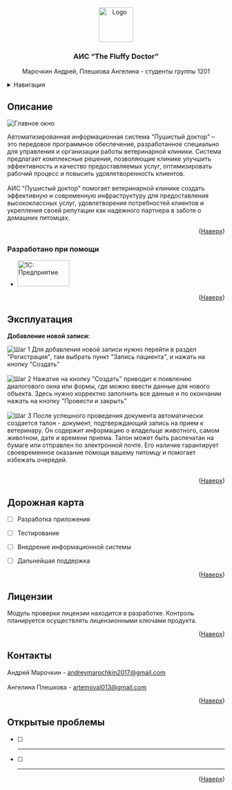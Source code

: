 <a name="readme-top"></a>

<!-- PROJECT LOGO -->
<br />
<div align="center">
  <a href="https://github.com/Gavriil-S/Coursework-MedStyle">
    <img src="https://stroicraft.ru/wp-content/uploads/github2/2.jpg" alt="Logo" width="80" height="80">
  </a>

<h3 align="center">АИС “The Fluffy Doctor”</h3>

  <p align="center">
    Марочкин Андрей, Плешкова Ангелина - студенты группы 1201
    <!-- <br />
    <a href="https://github.com/github_username/repo_name"><strong>Explore the docs »</strong></a>
    <br />
    <br />
    <a href="https://github.com/github_username/repo_name">View Demo</a>
    ·
    <a href="https://github.com/github_username/repo_name/issues">Report Bug</a>
    ·
    <a href="https://github.com/github_username/repo_name/issues">Request Feature</a> -->
  </p>
</div>



<!-- TABLE OF CONTENTS -->
<details>
  <summary>Навигация</summary>
  <ol>
    <!--<li>
      <a href="#getting-started">Getting Started</a>
      <ul>
        <li><a href="#prerequisites">Prerequisites</a></li>
        <li><a href="#installation">Installation</a></li>
      </ul>
    </li>-->
    <li><a href="#about-program">Описание</a></li>
    <li><a href="#instruments">Разработано при помощи</a></li>
    <li><a href="#usage-examples">Эксплуатация</a></li>
    <li><a href="#roadmap">Дорожная карта</a></li>
    <li><a href="#license">Лицензии</a></li>
    <li><a href="#contact">Контакты</a></li>
    <li><a href="#open-problems">Открытые проблемы</a></li>
  </ol>
</details>



<!-- ABOUT THE PROJECT -->
## Описание
<a name="about-program"></a>

<img src="https://stroicraft.ru/wp-content/uploads/github2/3.jpg" alt="Главное окно"/>

Автоматизированная информационная система "Пушистый доктор" – это передовое программное обеспечение, разработанное специально для управления и организации работы ветеринарной клиники. Система предлагает комплексные решения, позволяющие клинике улучшить эффективность и качество предоставляемых услуг, оптимизировать рабочий процесс и повысить удовлетворенность клиентов.<br /> <br />
АИС "Пушистый доктор" помогает ветеринарной клинике создать эффективную и современную инфраструктуру для предоставления высококлассных услуг, удовлетворения потребностей клиентов и укрепления своей репутации как надежного партнера в заботе о домашних питомцах.

<p align="right">(<a href="#readme-top">Наверх</a>)</p>



### Разработано при помощи
<a name="instruments"></a>

* <a href="https://v8.1c.ru/"><img src="https://static.1c.ru/images/guidline/logo_1.png" alt="1С: Предприятие" width="120" height="60"/></a>

<p align="right">(<a href="#readme-top">Наверх</a>)</p>


<!-- USAGE EXAMPLES -->
## Эксплуатация
<a name="usage-examples"></a>

<b>Добавление новой записи:</b> <br/>

<img src="https://stroicraft.ru/wp-content/uploads/github2/4.jpg" alt="Шаг 1"/>
Для добавления новой записи нужно перейти в раздел "Регистрация", там выбрать пункт "Запись пациента", и нажать на кнопку "Создать"<br /> <br />

<img src="https://stroicraft.ru/wp-content/uploads/github2/5.jpg" alt="Шаг 2"/>
Нажатие на кнопку "Создать" приводит к появлению диалогового окна или формы, где можно ввести данные для нового объекта. Здесь нужно корректно заполнить все данные и по окончании нажать на кнопку "Провести и закрыть" <br /> <br />

<img src="https://stroicraft.ru/wp-content/uploads/github2/6.jpg" alt="Шаг 3"/>
После успешного проведения документа автоматически создается талон - документ, подтверждающий запись на прием к ветеринару. Он содержит информацию о владельце животного, самом животном, дате и времени приема. Талон может быть распечатан на бумаге или отправлен по электронной почте. Его наличие гарантирует своевременное оказание помощи вашему питомцу и помогает избежать очередей. <br /> <br />

<p align="right">(<a href="#readme-top">Наверх</a>)</p>



<!-- ROADMAP -->
## Дорожная карта
<a name="roadmap"></a>


- [ ] Разработка приложения
- [ ] Тестирование
- [ ] Внедрение информационной системы
- [ ] Дальнейшая поддержка


<p align="right">(<a href="#readme-top">Наверх</a>)</p>


<!-- LICENSE -->
## Лицензии
<a name="license"></a>

Модуль проверки лицензии находится в разработке. Контроль планируется осуществлять лицензионными ключами продукта.

<p align="right">(<a href="#readme-top">Наверх</a>)</p>



<!-- CONTACT -->
## Контакты
<a name="contact"></a>

Андрей Марочкин - andreymarochkin2017@gmail.com
<br/><br/>
Ангелина Плешкова - artemoval013@gmail.com

<!--Project Link: [https://github.com/github_username/repo_name](https://github.com/github_username/repo_name)-->

<p align="right">(<a href="#readme-top">Наверх</a>)</p>

## Открытые проблемы
<a name="open-problems"></a>

- [ ] ***
- [ ] ***

<p align="right">(<a href="#readme-top">Наверх</a>)</p>

<!-- ACKNOWLEDGMENTS -->
<!-- ## Acknowledgments

* []()
* []()
* []()

<p align="right">(<a href="#readme-top">back to top</a>)</p>-->



<!-- MARKDOWN LINKS & IMAGES -->
<!-- https://www.markdownguide.org/basic-syntax/#reference-style-links -->
[contributors-shield]: https://img.shields.io/github/contributors/github_username/repo_name.svg?style=for-the-badge
[contributors-url]: https://github.com/github_username/repo_name/graphs/contributors
[forks-shield]: https://img.shields.io/github/forks/github_username/repo_name.svg?style=for-the-badge
[forks-url]: https://github.com/github_username/repo_name/network/members
[stars-shield]: https://img.shields.io/github/stars/github_username/repo_name.svg?style=for-the-badge
[stars-url]: https://github.com/github_username/repo_name/stargazers
[issues-shield]: https://img.shields.io/github/issues/github_username/repo_name.svg?style=for-the-badge
[issues-url]: https://github.com/github_username/repo_name/issues
[license-shield]: https://img.shields.io/github/license/github_username/repo_name.svg?style=for-the-badge
[license-url]: https://github.com/github_username/repo_name/blob/master/LICENSE.txt
[linkedin-shield]: https://img.shields.io/badge/-LinkedIn-black.svg?style=for-the-badge&logo=linkedin&colorB=555
[linkedin-url]: https://linkedin.com/in/linkedin_username
[product-screenshot]: https://история-народа.рф/images/others/123.png
[Next.js]: https://img.shields.io/badge/next.js-000000?style=for-the-badge&logo=nextdotjs&logoColor=white
[Next-url]: https://nextjs.org/
[React.js]: https://img.shields.io/badge/React-20232A?style=for-the-badge&logo=react&logoColor=61DAFB
[React-url]: https://reactjs.org/
[Vue.js]: https://img.shields.io/badge/Vue.js-35495E?style=for-the-badge&logo=vuedotjs&logoColor=4FC08D
[Vue-url]: https://vuejs.org/
[Angular.io]: https://img.shields.io/badge/Angular-DD0031?style=for-the-badge&logo=angular&logoColor=white
[Angular-url]: https://angular.io/
[Svelte.dev]: https://img.shields.io/badge/Svelte-4A4A55?style=for-the-badge&logo=svelte&logoColor=FF3E00
[Svelte-url]: https://svelte.dev/
[Laravel.com]: https://img.shields.io/badge/Laravel-FF2D20?style=for-the-badge&logo=laravel&logoColor=white
[Laravel-url]: https://laravel.com
[Bootstrap.com]: https://img.shields.io/badge/Bootstrap-563D7C?style=for-the-badge&logo=bootstrap&logoColor=white
[Bootstrap-url]: https://getbootstrap.com
[JQuery.com]: https://img.shields.io/badge/jQuery-0769AD?style=for-the-badge&logo=jquery&logoColor=white
[JQuery-url]: https://jquery.com 
[1C-url]: https://v8.1c.ru/ 
[1C.ru]: https://static.1c.ru/images/guidline/logo_1.png
